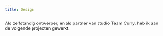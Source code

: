 ```yaml
---
title: Design
---
```


Als zelfstandig ontwerper, en als partner van studio Team Curry, heb ik aan de volgende projecten gewerkt.
